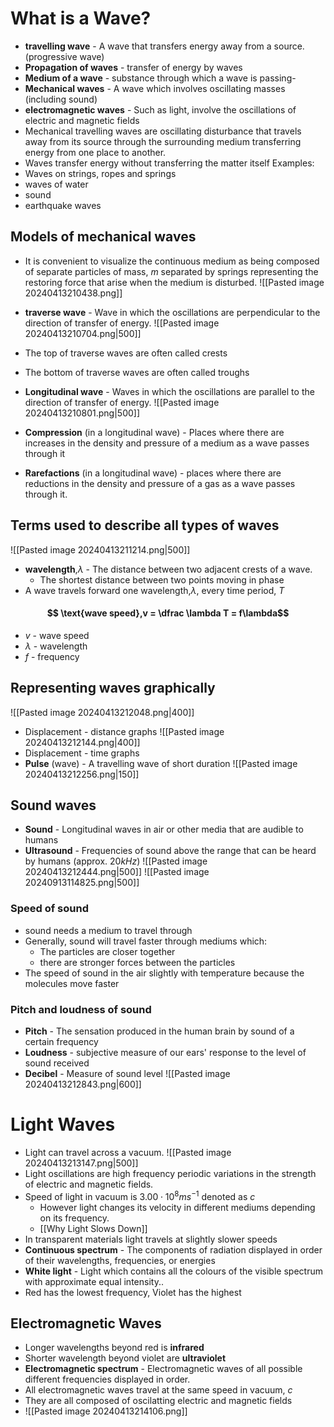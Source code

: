 # What is a Wave?
- **travelling wave** - A wave that transfers energy away from a source. (progressive wave)
- **Propagation of waves** - transfer of energy by waves
- **Medium of a wave** -  substance through which a wave is passing-
- **Mechanical waves** - A wave which involves oscillating masses (including sound)
- **electromagnetic waves** - Such as light, involve the oscillations of electric and magnetic fields
- Mechanical travelling waves are oscillating disturbance that travels away from its source through the surrounding medium transferring energy from one place to another. 
- Waves transfer energy without transferring the matter itself
Examples:
- Waves on strings, ropes and springs
- waves of water
- sound 
- earthquake waves
## Models of mechanical waves
- It is convenient to visualize the continuous medium as being composed of separate particles of mass, $m$ separated by springs representing the restoring force that arise when the medium is disturbed. 
![[Pasted image 20240413210438.png]]

- **traverse wave** - Wave in which the oscillations are perpendicular to the direction of transfer of energy. 
![[Pasted image 20240413210704.png|500]]
- The top of traverse waves are often called crests
- The bottom of traverse waves are often called troughs
- **Longitudinal wave** - Waves in which the oscillations are parallel to the direction of transfer of energy. 
![[Pasted image 20240413210801.png|500]]
- **Compression** (in a longitudinal wave) - Places where there are increases in the density and pressure of a medium as a wave passes through it
- **Rarefactions** (in a longitudinal wave) - places where there are reductions in the density and pressure of a gas as a wave passes through it. 
## Terms used to describe all types of waves
![[Pasted image 20240413211214.png|500]]
- **wavelength**,$\lambda$  - The distance between two adjacent crests of a wave. 
	- The shortest distance between two points moving in phase
- A wave travels forward one wavelength,$\lambda$, every time period, $T$
#### $$ \text{wave speed},v = \dfrac \lambda T = f\lambda$$
- $v$ - wave speed
- $\lambda$ - wavelength
- $f$ - frequency
## Representing waves graphically
 ![[Pasted image 20240413212048.png|400]]
- Displacement - distance graphs
![[Pasted image 20240413212144.png|400]]
- Displacement - time graphs
- **Pulse** (wave) - A travelling wave of short duration 
![[Pasted image 20240413212256.png|150]]
## Sound waves
- **Sound** - Longitudinal waves in air or other media that are audible to humans
- **Ultrasound** - Frequencies of sound above the range that can be heard by humans (approx. $20kHz$)
![[Pasted image 20240413212444.png|500]]
![[Pasted image 20240913114825.png|500]]
### Speed of sound
- sound needs a medium to travel through
- Generally, sound will travel faster through mediums which:
	- The particles are closer together
	- there are stronger forces between the particles
- The speed of sound in the air slightly with temperature because the molecules move faster
### Pitch and loudness of sound
- **Pitch** - The sensation produced in the human brain by sound of a certain frequency 
- **Loudness** - subjective measure of our ears' response to the level of sound received
- **Decibel** - Measure of sound level
![[Pasted image 20240413212843.png|600]]

# Light Waves
- Light can travel across a vacuum. 
![[Pasted image 20240413213147.png|500]]
- Light oscillations are high frequency periodic variations in the strength of electric and magnetic fields. 
- Speed of light in vacuum is $3.00 \cdot 10^8 ms^{-1}$ denoted as $c$
	- However light changes its velocity in different mediums depending on its frequency.
	- [[Why Light Slows Down]]
- In transparent materials light travels at slightly slower speeds 
- **Continuous spectrum** - The components of radiation displayed in order of their wavelengths, frequencies, or energies
- **White light** - Light which contains all the colours of the visible spectrum with approximate equal intensity.. 
- Red has the lowest frequency, Violet has the highest
## Electromagnetic Waves
- Longer wavelengths beyond red is **infrared**
- Shorter wavelength beyond violet are **ultraviolet**
- **Electromagnetic spectrum** - Electromagnetic waves of all possible different frequencies displayed in order. 
- All electromagnetic waves travel at the same speed in vacuum, $c$ 
- They are all composed of oscilatting electric and magnetic fields
- ![[Pasted image 20240413214106.png]] 
